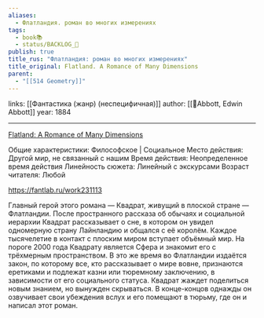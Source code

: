 ```yaml
---
aliases:
  - Флатландия. роман во многих измерениях
tags:
  - book📚
  - status/BACKLOG_🌰
publish: true
title_rus: "Флатландия: роман во многих измерениях"
title_original: Flatland. A Romance of Many Dimensions
parent:
  - "[[514 Geometry]]"
---
```

links: [[Фантастика (жанр) (неспецифичная)]]
author: [[👤Abbott, Edwin Abbott]]
year: 1884

---

[Flatland: A Romance of Many Dimensions](https://www.goodreads.com/book/show/433567.Flatland)

Общие характеристики: Философское  | Социальное 
Место действия: Другой мир, не связанный с нашим 
Время действия: Неопределенное время действия 
Линейность сюжета: Линейный с экскурсами 
Возраст читателя: Любой 

https://fantlab.ru/work231113


Главный герой этого романа — Квадрат, живущий в плоской стране — Флатландии. После пространного рассказа об обычаях и социальной иерархии Квадрат рассказывает о сне, в котором он увидел одномерную страну Лайнландию и общался с её королём. Каждое тысячелетие в контакт с плоским миром вступает объёмный мир. На пороге 2000 года Квадрату является Сфера и знакомит его с трёхмерным пространством. В это же время во Флатландии издаётся закон, по которому все, кто рассказывает о мире вовне, признаются еретиками и подлежат казни или тюремному заключению, в зависимости от его социального статуса. Квадрат жаждет поделиться новым знанием, но вынужден скрываться. В конце-концов однажды он озвучивает свои убеждения вслух и его помещают в тюрьму, где он и написал этот роман.

